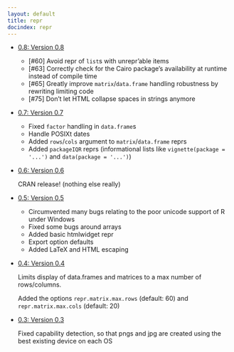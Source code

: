 ```yaml
---
layout: default
title: repr
docindex: repr
---
```

* [0.8: Version 0.8](0.8)

	* [#60] Avoid repr of `list`s with unrepr’able items
	* [#63] Correctly check for the Cairo package’s availability at runtime instead of compile time
	* [#65] Greatly improve `matrix`/`data.frame` handling robustness by rewriting limiting code
	* [#75] Don’t let HTML collapse spaces in strings anymore

* [0.7: Version 0.7](0.7)

	* Fixed `factor` handling in `data.frame`s
	* Handle POSIXt dates
	* Added `rows`/`cols` argument to `matrix`/`data.frame` reprs
	* Added `packageIQR` reprs (informational lists like `vignette(package = '...')` and `data(package = '...')`)

* [0.6: Version 0.6](0.6)

	CRAN release! (nothing else really)

* [0.5: Version 0.5](0.5)

	* Circumvented many bugs relating to the poor unicode support of R under Windows
	* Fixed some bugs around arrays
	* Added basic htmlwidget repr
	* Export option defaults
	* Added LaTeX and HTML escaping

* [0.4: Version 0.4](0.4)

	Limits display of data.frames and matrices to a max number of rows/columns.
	
	Added the options `repr.matrix.max.rows` (default: 60) and `repr.matrix.max.cols` (default: 20)

* [0.3: Version 0.3](0.3)

	Fixed capability detection, so that pngs and jpg are created using the best existing device on each OS

